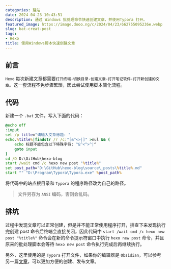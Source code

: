 ```yaml
---
categories: 建站
date: 2024-04-23 10:43:51
description: 通过 Windows 批处理命令快速创建文章，并使用Typora 打开。
featured_image: https://image.dooo.ng/c/2024/04/23/662755095236e.webp
slug: bat-creat-post
tags:
- Hexo
title: 使用Windows脚本快速创建文章
---
```


## 前言

`Hexo` 每次新建文章都需要`打开终端-切换目录-创建文章-打开笔记软件-打开新创建的文章`。这一套流程不免步骤繁琐，因此尝试使用脚本简化流程。

## 代码

新建一个 `.bat` 文件，写入下面的代码：

```bat
@echo off
:input
set /p title="请输入文章标题: "
echo.%title%|findstr /r /c:"[&^<>|]" >nul && (
    echo 标题不能包含以下特殊字符: ^&^<^>^|^
    goto input
)
cd /D D:\GitHub\hexo-blog
start /wait cmd /c hexo new post "%title%"
set post_path="D:\GitHub\hexo-blog\source\_posts\%title%.md"
start "" "D:\Program\Typora\Typora.exe" %post_path%
```

将代码中的站点根目录和 `Typora` 的程序路径改为自己的路径。


> 文件另存为 `ANSI` 编码，否则会乱码。


## 排坑

过程中发现文章可以正常创建，但是并不能正常使用程序打开，排查下来发现执行完创建 post 命令后终端会直接关闭，因此代码中 `start /wait cmd /c hexo new post "%title%"` 命令会在新的命令提示符窗口中执行 `hexo new post` 命令，并且原来的批处理脚本会等待 `hexo new post` 命令执行完成后再继续执行。

另外，这里使用的是 `Typora` 打开文件，如果你的编辑器是 `Obsidian`，可以参考另一篇[文章](https://blog.grew.cc/posts/obsidian-hugo)，可以更加方便的创建、发布文章。


